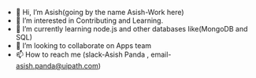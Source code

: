 - 👋 Hi, I’m Asish(going by the name Asish-Work here)
- 👀 I’m interested in Contributing and Learning.
- 🌱 I’m currently learning node.js and other databases like(MongoDB and SQL)
- 💞️ I’m looking to collaborate on Apps team
- 📫 How to reach me (slack-Asish Panda , email- asish.panda@uipath.com)

<!---
Asish-Work/Asish-Work is a ✨ special ✨ repository because its `README.md` (this file) appears on your GitHub profile.
You can click the Preview link to take a look at your changes.
--->
